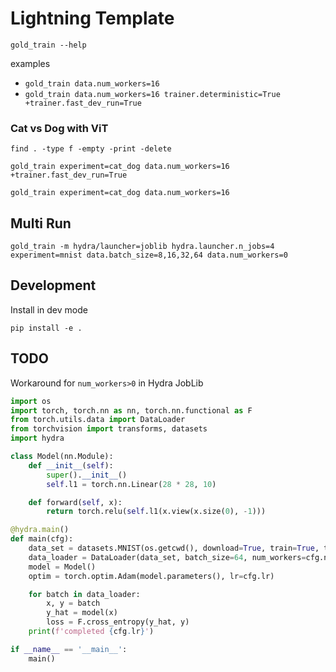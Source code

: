 # Lightning Template

```
gold_train --help
```

examples

- `gold_train data.num_workers=16`
- `gold_train data.num_workers=16 trainer.deterministic=True +trainer.fast_dev_run=True`

### Cat vs Dog with ViT

```
find . -type f -empty -print -delete
```

```
gold_train experiment=cat_dog data.num_workers=16 +trainer.fast_dev_run=True
```

```
gold_train experiment=cat_dog data.num_workers=16
```

## Multi Run

```
gold_train -m hydra/launcher=joblib hydra.launcher.n_jobs=4 experiment=mnist data.batch_size=8,16,32,64 data.num_workers=0
```

## Development

Install in dev mode

```
pip install -e .
```

## TODO

Workaround for `num_workers>0` in Hydra JobLib

```python
import os
import torch, torch.nn as nn, torch.nn.functional as F
from torch.utils.data import DataLoader
from torchvision import transforms, datasets
import hydra

class Model(nn.Module):
    def __init__(self):
        super().__init__()
        self.l1 = torch.nn.Linear(28 * 28, 10)

    def forward(self, x):
        return torch.relu(self.l1(x.view(x.size(0), -1)))

@hydra.main()
def main(cfg):
    data_set = datasets.MNIST(os.getcwd(), download=True, train=True, transform=transforms.ToTensor())
    data_loader = DataLoader(data_set, batch_size=64, num_workers=cfg.num_workers, multiprocessing_context='fork')
    model = Model()
    optim = torch.optim.Adam(model.parameters(), lr=cfg.lr)

    for batch in data_loader:
        x, y = batch
        y_hat = model(x)
        loss = F.cross_entropy(y_hat, y)
    print(f'completed {cfg.lr}')

if __name__ == '__main__':
    main()
```
